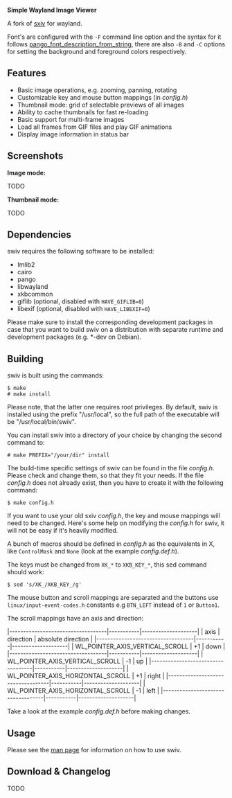 **Simple Wayland Image Viewer**

A fork of [sxiv](https://github.com/xyb3rt/sxiv) for wayland.

Font's are configured with the `-F` command line option and the syntax for it
follows
[pango_font_description_from_string](https://docs.gtk.org/Pango/type_func.FontDescription.from_string.html#description),
there are also `-B` and `-C` options for setting the background and foreground
colors respectively.

Features
--------

* Basic image operations, e.g. zooming, panning, rotating
* Customizable key and mouse button mappings (in *config.h*)
* Thumbnail mode: grid of selectable previews of all images
* Ability to cache thumbnails for fast re-loading
* Basic support for multi-frame images
* Load all frames from GIF files and play GIF animations
* Display image information in status bar


Screenshots
-----------

**Image mode:**

TODO

**Thumbnail mode:**

TODO


Dependencies
------------

swiv requires the following software to be installed:

  * Imlib2
  * cairo
  * pango
  * libwayland
  * xkbcommon
  * giflib (optional, disabled with `HAVE_GIFLIB=0`)
  * libexif (optional, disabled with `HAVE_LIBEXIF=0`)

Please make sure to install the corresponding development packages in case that
you want to build swiv on a distribution with separate runtime and development
packages (e.g. \*-dev on Debian).


Building
--------

swiv is built using the commands:

    $ make
    # make install

Please note, that the latter one requires root privileges.
By default, swiv is installed using the prefix "/usr/local", so the full path
of the executable will be "/usr/local/bin/swiv".

You can install swiv into a directory of your choice by changing the second
command to:

    # make PREFIX="/your/dir" install

The build-time specific settings of swiv can be found in the file *config.h*.
Please check and change them, so that they fit your needs.
If the file *config.h* does not already exist, then you have to create it with
the following command:

    $ make config.h

If you want to use your old sxiv *config.h*, the key and mouse mappings will
need to be changed. Here's some help on modifying the *config.h* for swiv, it
will not be easy if it's heavily modified.

A bunch of macros should be defined in *config.h* as the equivalents in X, like
`ControlMask` and `None` (look at the example *config.def.h*).

The keys must be changed from `XK_*` to `XKB_KEY_*`, this sed command
should work:

    $ sed 's/XK_/XKB_KEY_/g'

The mouse button and scroll mappings are separated and the buttons use
`linux/input-event-codes.h` constants e.g `BTN_LEFT` instead of `1` or `Button1`.

The scroll mappings have an axis and direction:

|-----------------------------------|-----------|--------------------|
| axis                              | direction | absolute direction |
|-----------------------------------|-----------|--------------------|
| WL_POINTER_AXIS_VERTICAL_SCROLL   | +1        | down               |
|-----------------------------------|-----------|--------------------|
| WL_POINTER_AXIS_VERTICAL_SCROLL   | -1        | up                 |
|-----------------------------------|-----------|--------------------|
| WL_POINTER_AXIS_HORIZONTAL_SCROLL | +1        | right              |
|-----------------------------------|-----------|--------------------|
| WL_POINTER_AXIS_HORIZONTAL_SCROLL | -1        | left               |
|-----------------------------------|-----------|--------------------|

Take a look at the example *config.def.h* before making changes.

Usage
-----

Please see the [man page](./swiv.1) for information on how to use swiv.

Download & Changelog
--------------------

TODO
